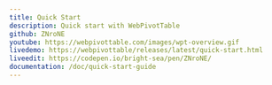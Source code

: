 ```yaml
---
title: Quick Start
description: Quick start with WebPivotTable
github: ZNroNE
youtube: https://webpivottable.com/images/wpt-overview.gif
livedemo: https://webpivottable/releases/latest/quick-start.html
liveedit: https://codepen.io/bright-sea/pen/ZNroNE/
documentation: /doc/quick-start-guide
---
```

